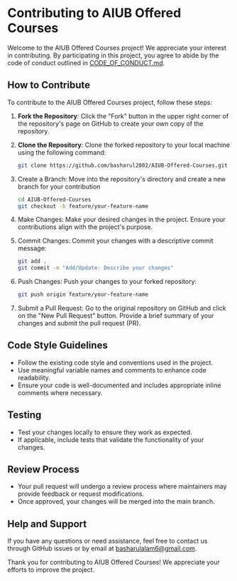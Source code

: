 # Contributing to AIUB Offered Courses

Welcome to the AIUB Offered Courses project! We appreciate your interest in contributing. By participating in this project, you agree to abide by the code of conduct outlined in [CODE_OF_CONDUCT.md](link/to/CODE_OF_CONDUCT.md).

## How to Contribute

To contribute to the AIUB Offered Courses project, follow these steps:

1. **Fork the Repository**: Click the "Fork" button in the upper right corner of the repository's page on GitHub to create your own copy of the repository.

2. **Clone the Repository**: Clone the forked repository to your local machine using the following command:
   ```bash
   git clone https://github.com/basharul2002/AIUB-Offered-Courses.git
   
3. Create a Branch: Move into the repository's directory and create a new branch for your contribution
   ```bash
   cd AIUB-Offered-Courses
   git checkout -b feature/your-feature-name

4. Make Changes: Make your desired changes in the project. Ensure your contributions align with the project's purpose.

5. Commit Changes: Commit your changes with a descriptive commit message:
   ```bash
   git add .
   git commit -m "Add/Update: Describe your changes"
   
6. Push Changes: Push your changes to your forked repository:
   ```bash
   git push origin feature/your-feature-name

7. Submit a Pull Request: Go to the original repository on GitHub and click on the "New Pull Request" button. Provide a brief summary of your changes and submit the pull request (PR).

## Code Style Guidelines
  - Follow the existing code style and conventions used in the project.
  - Use meaningful variable names and comments to enhance code readability.
  - Ensure your code is well-documented and includes appropriate inline comments where necessary.

## Testing
  - Test your changes locally to ensure they work as expected.
  - If applicable, include tests that validate the functionality of your changes.

## Review Process
  - Your pull request will undergo a review process where maintainers may provide feedback or request modifications.
  - Once approved, your changes will be merged into the main branch.

## Help and Support
If you have any questions or need assistance, feel free to contact us through GitHub issues or by email at [basharulalam6@gmail.com](mailto:basharulalam6@gmail.com).

Thank you for contributing to AIUB Offered Courses! We appreciate your efforts to improve the project.


